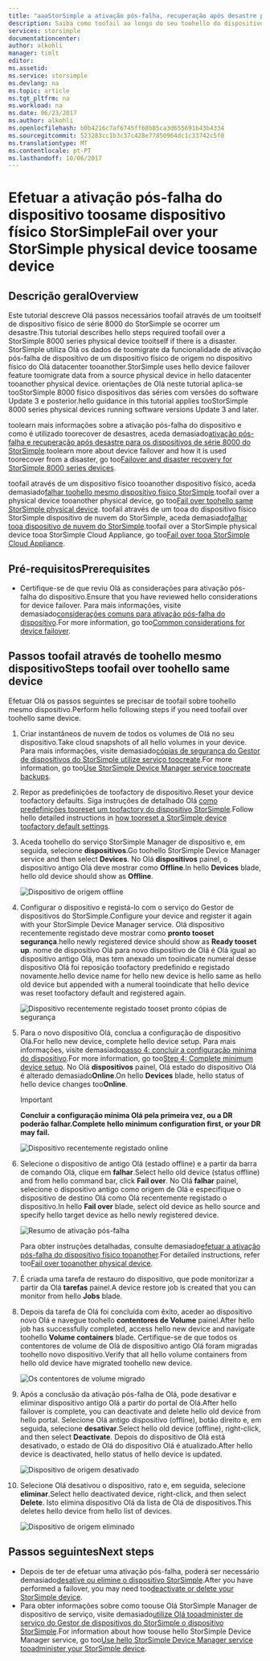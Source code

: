 ```yaml
---
title: "aaaStorSimple a ativação pós-falha, recuperação após desastre para os dispositivos de 8000 série | Microsoft Docs"
description: Saiba como toofail ao longo do seu toohello do dispositivo StorSimple mesmo dispositivo.
services: storsimple
documentationcenter: 
author: alkohli
manager: timlt
editor: 
ms.assetid: 
ms.service: storsimple
ms.devlang: na
ms.topic: article
ms.tgt_pltfrm: na
ms.workload: na
ms.date: 06/23/2017
ms.author: alkohli
ms.openlocfilehash: b0b4216c7af6745ff68b85ca3d655691b43b4334
ms.sourcegitcommit: 523283cc1b3c37c428e77850964dc1c33742c5f0
ms.translationtype: MT
ms.contentlocale: pt-PT
ms.lasthandoff: 10/06/2017
---
```

# <a name="fail-over-your-storsimple-physical-device-toosame-device"></a><span data-ttu-id="77748-103">Efetuar a ativação pós-falha do dispositivo toosame dispositivo físico StorSimple</span><span class="sxs-lookup"><span data-stu-id="77748-103">Fail over your StorSimple physical device toosame device</span></span>

## <a name="overview"></a><span data-ttu-id="77748-104">Descrição geral</span><span class="sxs-lookup"><span data-stu-id="77748-104">Overview</span></span>

<span data-ttu-id="77748-105">Este tutorial descreve Olá passos necessários toofail através de um tooitself de dispositivo físico de série 8000 do StorSimple se ocorrer um desastre.</span><span class="sxs-lookup"><span data-stu-id="77748-105">This tutorial describes hello steps required toofail over a StorSimple 8000 series physical device tooitself if there is a disaster.</span></span> <span data-ttu-id="77748-106">StorSimple utiliza Olá os dados de toomigrate da funcionalidade de ativação pós-falha de dispositivo de um dispositivo físico de origem no dispositivo físico do Olá datacenter tooanother.</span><span class="sxs-lookup"><span data-stu-id="77748-106">StorSimple uses hello device failover feature toomigrate data from a source physical device in hello datacenter tooanother physical device.</span></span> <span data-ttu-id="77748-107">orientações de Olá neste tutorial aplica-se tooStorSimple 8000 físico dispositivos das séries com versões do software Update 3 e posterior.</span><span class="sxs-lookup"><span data-stu-id="77748-107">hello guidance in this tutorial applies tooStorSimple 8000 series physical devices running software versions Update 3 and later.</span></span>

<span data-ttu-id="77748-108">toolearn mais informações sobre a ativação pós-falha do dispositivo e como é utilizado toorecover de desastres, aceda demasiado[ativação pós-falha e recuperação após desastre para os dispositivos de série 8000 do StorSimple](storsimple-8000-device-failover-disaster-recovery.md).</span><span class="sxs-lookup"><span data-stu-id="77748-108">toolearn more about device failover and how it is used toorecover from a disaster, go too[Failover and disaster recovery for StorSimple 8000 series devices](storsimple-8000-device-failover-disaster-recovery.md).</span></span>

<span data-ttu-id="77748-109">toofail através de um dispositivo físico tooanother dispositivo físico, aceda demasiado[falhar toohello mesmo dispositivo físico StorSimple](storsimple-8000-device-failover-physical-device.md).</span><span class="sxs-lookup"><span data-stu-id="77748-109">toofail over a physical device tooanother physical device, go too[Fail over toohello same StorSimple physical device](storsimple-8000-device-failover-physical-device.md).</span></span> <span data-ttu-id="77748-110">toofail através de um tooa do dispositivo físico StorSimple dispositivo de nuvem do StorSimple, aceda demasiado[falhar tooa dispositivo de nuvem do StorSimple](storsimple-8000-device-failover-cloud-appliance.md).</span><span class="sxs-lookup"><span data-stu-id="77748-110">toofail over a StorSimple physical device tooa StorSimple Cloud Appliance, go too[Fail over tooa StorSimple Cloud Appliance](storsimple-8000-device-failover-cloud-appliance.md).</span></span>


## <a name="prerequisites"></a><span data-ttu-id="77748-111">Pré-requisitos</span><span class="sxs-lookup"><span data-stu-id="77748-111">Prerequisites</span></span>

- <span data-ttu-id="77748-112">Certifique-se de que reviu Olá as considerações para ativação pós-falha do dispositivo.</span><span class="sxs-lookup"><span data-stu-id="77748-112">Ensure that you have reviewed hello considerations for device failover.</span></span> <span data-ttu-id="77748-113">Para mais informações, visite demasiado[considerações comuns para ativação pós-falha do dispositivo](storsimple-8000-device-failover-disaster-recovery.md).</span><span class="sxs-lookup"><span data-stu-id="77748-113">For more information, go too[Common considerations for device failover](storsimple-8000-device-failover-disaster-recovery.md).</span></span>


## <a name="steps-toofail-over-toohello-same-device"></a><span data-ttu-id="77748-114">Passos toofail através de toohello mesmo dispositivo</span><span class="sxs-lookup"><span data-stu-id="77748-114">Steps toofail over toohello same device</span></span>

<span data-ttu-id="77748-115">Efetuar Olá os passos seguintes se precisar de toofail sobre toohello mesmo dispositivo.</span><span class="sxs-lookup"><span data-stu-id="77748-115">Perform hello following steps if you need toofail over toohello same device.</span></span>

1. <span data-ttu-id="77748-116">Criar instantâneos de nuvem de todos os volumes de Olá no seu dispositivo.</span><span class="sxs-lookup"><span data-stu-id="77748-116">Take cloud snapshots of all hello volumes in your device.</span></span> <span data-ttu-id="77748-117">Para mais informações, visite demasiado[cópias de segurança do Gestor de dispositivos do StorSimple utilize serviço toocreate](storsimple-8000-manage-backup-policies-u2.md).</span><span class="sxs-lookup"><span data-stu-id="77748-117">For more information, go too[Use StorSimple Device Manager service toocreate backups](storsimple-8000-manage-backup-policies-u2.md).</span></span>
2. <span data-ttu-id="77748-118">Repor as predefinições de toofactory de dispositivo.</span><span class="sxs-lookup"><span data-stu-id="77748-118">Reset your device toofactory defaults.</span></span> <span data-ttu-id="77748-119">Siga instruções de detalhado Olá [como predefinições tooreset um toofactory do dispositivo StorSimple](storsimple-8000-manage-device-controller.md#reset-the-device-to-factory-default-settings).</span><span class="sxs-lookup"><span data-stu-id="77748-119">Follow hello detailed instructions in [how tooreset a StorSimple device toofactory default settings](storsimple-8000-manage-device-controller.md#reset-the-device-to-factory-default-settings).</span></span>
3. <span data-ttu-id="77748-120">Aceda toohello do serviço StorSimple Manager de dispositivo e, em seguida, selecione **dispositivos**.</span><span class="sxs-lookup"><span data-stu-id="77748-120">Go toohello StorSimple Device Manager service and then select **Devices**.</span></span> <span data-ttu-id="77748-121">No Olá **dispositivos** painel, o dispositivo antigo Olá deve mostrar como **Offline**.</span><span class="sxs-lookup"><span data-stu-id="77748-121">In hello **Devices** blade, hello old device should show as **Offline**.</span></span>

    ![Dispositivo de origem offline](./media/storsimple-8000-device-failover-disaster-recovery/failover-single-dev2.png)

4. <span data-ttu-id="77748-123">Configurar o dispositivo e registá-lo com o serviço do Gestor de dispositivos do StorSimple.</span><span class="sxs-lookup"><span data-stu-id="77748-123">Configure your device and register it again with your StorSimple Device Manager service.</span></span> <span data-ttu-id="77748-124">Olá dispositivo recentemente registado deve mostrar como **pronto tooset segurança**.</span><span class="sxs-lookup"><span data-stu-id="77748-124">hello newly registered device should show as **Ready tooset up**.</span></span> <span data-ttu-id="77748-125">nome de dispositivo Olá para novo dispositivo de Olá é Olá igual ao dispositivo antigo Olá, mas tem anexado um tooindicate numeral desse dispositivo Olá foi reposição toofactory predefinido e registado novamente.</span><span class="sxs-lookup"><span data-stu-id="77748-125">hello device name for hello new device is hello same as hello old device but appended with a numeral tooindicate that hello device was reset toofactory default and registered again.</span></span>

    ![Dispositivo recentemente registado tooset pronto cópias de segurança](./media/storsimple-8000-device-failover-disaster-recovery/failover-single-dev3.png)
5. <span data-ttu-id="77748-127">Para o novo dispositivo Olá, conclua a configuração de dispositivo Olá.</span><span class="sxs-lookup"><span data-stu-id="77748-127">For hello new device, complete hello device setup.</span></span> <span data-ttu-id="77748-128">Para mais informações, visite demasiado[passo 4: concluir a configuração mínima do dispositivo](storsimple-8000-deployment-walkthrough-u2.md#step-4-complete-minimum-device-setup).</span><span class="sxs-lookup"><span data-stu-id="77748-128">For more information, go too[Step 4: Complete minimum device setup](storsimple-8000-deployment-walkthrough-u2.md#step-4-complete-minimum-device-setup).</span></span> <span data-ttu-id="77748-129">No Olá **dispositivos** painel, Olá estado do dispositivo Olá é alterado demasiado**Online**.</span><span class="sxs-lookup"><span data-stu-id="77748-129">On hello **Devices** blade, hello status of hello device changes too**Online**.</span></span>

   > [!IMPORTANT]
   > <span data-ttu-id="77748-130">**Concluir a configuração mínima Olá pela primeira vez, ou a DR poderão falhar.**</span><span class="sxs-lookup"><span data-stu-id="77748-130">**Complete hello minimum configuration first, or your DR may fail.**</span></span>

    ![Dispositivo recentemente registado online](./media/storsimple-8000-device-failover-disaster-recovery/failover-single-dev7.png)

6. <span data-ttu-id="77748-132">Selecione o dispositivo de antigo Olá (estado offline) e a partir da barra de comando Olá, clique em **falhar**.</span><span class="sxs-lookup"><span data-stu-id="77748-132">Select hello old device (status offline) and from hello command bar, click **Fail over**.</span></span> <span data-ttu-id="77748-133">No Olá **falhar** painel, selecione o dispositivo antigo como origem de Olá e especifique o dispositivo de destino Olá como Olá recentemente registado o dispositivo.</span><span class="sxs-lookup"><span data-stu-id="77748-133">In hello **Fail over** blade, select old device as hello source and specify hello target device as hello newly registered device.</span></span>

    ![Resumo de ativação pós-falha](./media/storsimple-8000-device-failover-disaster-recovery/failover-single-dev11.png)

    <span data-ttu-id="77748-135">Para obter instruções detalhadas, consulte demasiado[efetuar a ativação pós-falha do dispositivo físico tooanother](#fail-over-to-another-physical-device).</span><span class="sxs-lookup"><span data-stu-id="77748-135">For detailed instructions, refer too[Fail over tooanother physical device](#fail-over-to-another-physical-device).</span></span>

7. <span data-ttu-id="77748-136">É criada uma tarefa de restauro do dispositivo, que pode monitorizar a partir da Olá **tarefas** painel.</span><span class="sxs-lookup"><span data-stu-id="77748-136">A device restore job is created that you can monitor from hello **Jobs** blade.</span></span>

8. <span data-ttu-id="77748-137">Depois da tarefa de Olá foi concluída com êxito, aceder ao dispositivo novo Olá e navegue toohello **contentores de Volume** painel.</span><span class="sxs-lookup"><span data-stu-id="77748-137">After hello job has successfully completed, access hello new device and navigate toohello **Volume containers** blade.</span></span> <span data-ttu-id="77748-138">Certifique-se de que todos os contentores de volume de Olá de dispositivo antigo Olá foram migradas toohello novo dispositivo.</span><span class="sxs-lookup"><span data-stu-id="77748-138">Verify that all hello volume containers from hello old device have migrated toohello new device.</span></span>

   ![Os contentores de volume migrado](./media/storsimple-8000-device-failover-disaster-recovery/failover-single-dev13.png)

9. <span data-ttu-id="77748-140">Após a conclusão da ativação pós-falha de Olá, pode desativar e eliminar dispositivo antigo Olá a partir do portal de Olá.</span><span class="sxs-lookup"><span data-stu-id="77748-140">After hello failover is complete, you can deactivate and delete hello old device from hello portal.</span></span> <span data-ttu-id="77748-141">Selecione Olá antigo dispositivo (offline), botão direito e, em seguida, selecione **desativar**.</span><span class="sxs-lookup"><span data-stu-id="77748-141">Select hello old device (offline), right-click, and then select **Deactivate**.</span></span> <span data-ttu-id="77748-142">Depois do dispositivo de Olá está desativado, o estado de Olá do dispositivo Olá é atualizado.</span><span class="sxs-lookup"><span data-stu-id="77748-142">After hello device is deactivated, hello status of hello device is updated.</span></span>

     ![Dispositivo de origem desativado](./media/storsimple-8000-device-failover-disaster-recovery/failover-single-dev14.png)

10. <span data-ttu-id="77748-144">Selecione Olá desativou o dispositivo, rato e, em seguida, selecione **eliminar**.</span><span class="sxs-lookup"><span data-stu-id="77748-144">Select hello deactivated device, right-click, and then select **Delete**.</span></span> <span data-ttu-id="77748-145">Isto elimina dispositivo Olá da lista de Olá de dispositivos.</span><span class="sxs-lookup"><span data-stu-id="77748-145">This deletes hello device from hello list of devices.</span></span>

    ![Dispositivo de origem eliminado](./media/storsimple-8000-device-failover-disaster-recovery/failover-single-dev15.png)



## <a name="next-steps"></a><span data-ttu-id="77748-147">Passos seguintes</span><span class="sxs-lookup"><span data-stu-id="77748-147">Next steps</span></span>

* <span data-ttu-id="77748-148">Depois de ter de efetuar uma ativação pós-falha, poderá ser necessário demasiado[desative ou elimine o dispositivo StorSimple](storsimple-8000-deactivate-and-delete-device.md).</span><span class="sxs-lookup"><span data-stu-id="77748-148">After you have performed a failover, you may need too[deactivate or delete your StorSimple device](storsimple-8000-deactivate-and-delete-device.md).</span></span>
* <span data-ttu-id="77748-149">Para obter informações sobre como toouse Olá StorSimple Manager de dispositivo de serviço, visite demasiado[utilize Olá tooadminister de serviço do Gestor de dispositivos do StorSimple o dispositivo StorSimple](storsimple-8000-manager-service-administration.md).</span><span class="sxs-lookup"><span data-stu-id="77748-149">For information about how toouse hello StorSimple Device Manager service, go too[Use hello StorSimple Device Manager service tooadminister your StorSimple device](storsimple-8000-manager-service-administration.md).</span></span>

